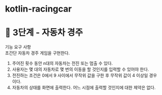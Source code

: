 # kotlin-racingcar

# 🚀 3단계 - 자동차 경주
기능 요구 사항   
초간단 자동차 경주 게임을 구현한다.

1. 주어진 횟수 동안 n대의 자동차는 전진 또는 멈출 수 있다.  
2. 사용자는 몇 대의 자동차로 몇 번의 이동을 할 것인지를 입력할 수 있어야 한다.  
3. 전진하는 조건은 0에서 9 사이에서 무작위 값을 구한 후 무작위 값이 4 이상일 경우이다.  
4. 자동차의 상태를 화면에 출력한다. 어느 시점에 출력할 것인지에 대한 제약은 없다.  